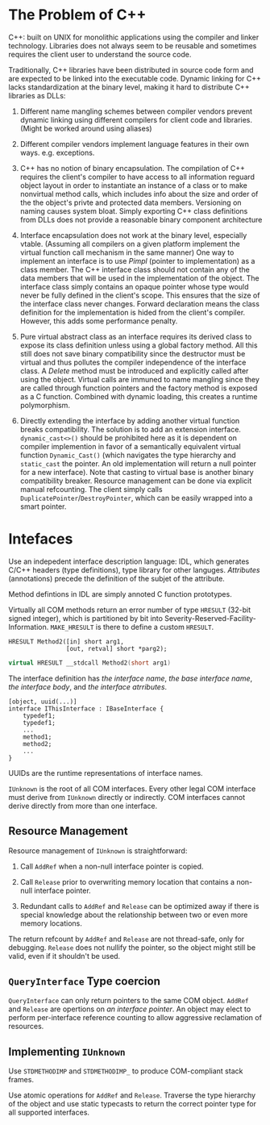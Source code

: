 # The Problem of C++ 

C++: built on UNIX for monolithic applications using the compiler and linker technology. Libraries does not always seem to be reusable and sometimes requires the client user to understand the source code.

Traditionally, C++ libraries have been distributed in source code form and are expected to be linked into the executable code. Dynamic linking for C++ lacks standardization at the binary level, making it hard to distribute C++ libraries as DLLs: 

1. Different name mangling schemes between compiler vendors prevent dynamic linking using different compilers for client code and libraries. (Might be worked around using aliases)

2. Different compiler vendors implement language features in their own ways. e.g. exceptions.

3. C++ has no notion of binary encapsulation. The compilation of C++ requires the client's compiler to have access to all information reguard object layout in order to instantiate an instance of a class or to make nonvirtual method calls, which includes info about the size and order of the the object's privte and protected data members. Versioning on naming causes system bloat. Simply exporting C++ class definitions from DLLs does not provide a reasonable binary component architecture

4. Interface encapsulation does not work at the binary level, especially vtable. (Assuming all compilers on a given platform implement the virtual function call mechanism in the same manner) One way to implement an interface is to use _Pimpl_ (pointer to implementation) as a class member. The C++ interface class should not contain any of the data members that will be used in the implementation of the object. The interface class simply contains an opaque pointer whose type would never be fully defined in the  client's scope. This ensures that the size of the interface class never changes. Forward declaration means the class definition for the implementation is hided from the client's compiler. However, this adds some performance penalty.

5. Pure virtual abstract class as an interface requires its derived class to expose its class definition unless using a global factory method. All this still does not save binary compatibility since the destructor must be virtual and thus pollutes the compiler independence of the interface class. A _Delete_ method must be introduced and explicitly called after using the object. Virtual calls are immuned to name mangling since they are called through function pointers and the factory method is exposed as a C function. Combined with dynamic loading, this creates a runtime polymorphism.

6. Directly extending the interface by adding another virtual function breaks compatibility. The solution is to add an extension interface. `dynamic_cast<>()` should be prohibited here as it is dependent on compiler implemention in favor of a semantically equivalent virtual function `Dynamic_Cast()` (which navigates the type hierarchy and `static_cast` the pointer. An old implementation will return a null pointer for a new interface). Note that casting to virtual base is another binary compatibility breaker. Resource management can be done via explicit manual refcounting. The client simply calls `DuplicatePointer`/`DestroyPointer`, which can be easily wrapped into a smart pointer.

# Intefaces

Use an indepedent interface description language: IDL, which generates C/C++ headers (type definitions), type library for other languges. _Attributes_ (annotations) precede the definition of the subjet of the attribute.

Method defintions in IDL are simply annoted C function prototypes.

Virtually all COM methods return an error number of type `HRESULT` (32-bit signed integer), which is partitioned by bit into Severity-Reserved-Facility-Information. `MAKE_HRESULT` is there to define a custom `HRESULT`.

```idl
HRESULT Method2([in] short arg1,
                [out, retval] short *parg2);
```

```cpp
virtual HRESULT __stdcall Method2(short arg1)
```

The interface definition has _the interface name_, _the base interface name_, _the interface body_, and _the interface atrributes_.

```idl
[object, uuid(...)]
interface IThisInterface : IBaseInterface {
    typedef1;
    typedef1;
    ...
    method1;
    method2;
    ...
}
```

UUIDs are the runtime representations of interface names.

`IUnknown` is the root of all COM interfaces. Every other legal COM interface must derive from `IUnknown` directly or indirectly. COM interfaces cannot derive directly from more than one interface.

## Resource Management

Resource management of `IUnknown` is straightforward:

1. Call `AddRef` when a non-null interface pointer is copied.

2. Call `Release` prior to overwriting memory location that contains a non-null interface pointer.

3. Redundant calls to `AddRef` and `Release` can be optimized away if there is special knowledge about the relationship between two or even more memory locations.

The return refcount by `AddRef` and `Release` are not thread-safe, only for debugging. `Release` does not nullify the pointer, so the object might still be valid, even if it shouldn't be used.

## `QueryInterface` Type coercion 

`QueryInterface` can only return pointers to the same COM object. `AddRef` and `Release` are opertions on _an interface pointer_. An object may elect to perform per-interface reference counting to allow aggressive reclamation of resources.

## Implementing `IUnknown`

Use `STDMETHODIMP` and `STDMETHODIMP_` to produce COM-compliant stack frames.

Use atomic operations for `AddRef` and `Release`. Traverse the type hierarchy of the object and use static typecasts to return the correct pointer type for all supported interfaces.
